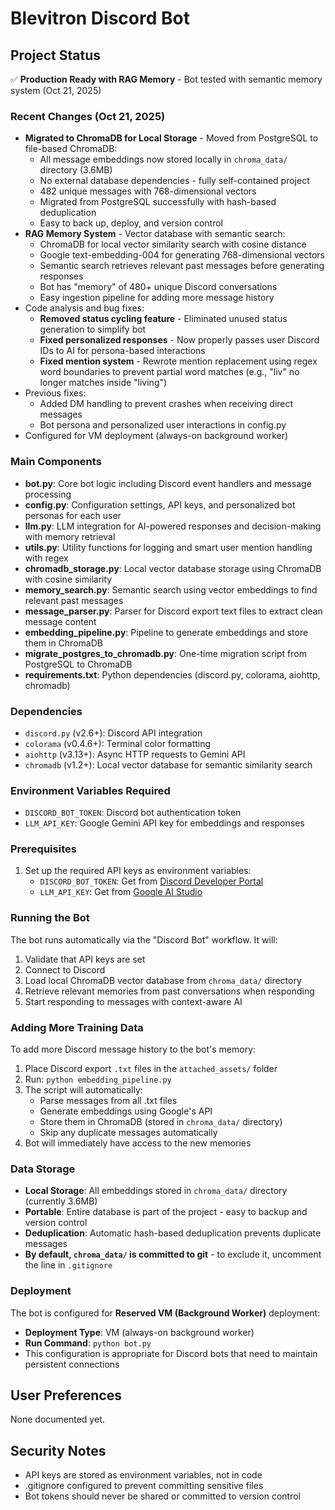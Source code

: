 # Blevitron Discord Bot

## Project Status
✅ **Production Ready with RAG Memory** - Bot tested with semantic memory system (Oct 21, 2025)

### Recent Changes (Oct 21, 2025)
- **Migrated to ChromaDB for Local Storage** - Moved from PostgreSQL to file-based ChromaDB:
  - All message embeddings now stored locally in `chroma_data/` directory (3.6MB)
  - No external database dependencies - fully self-contained project
  - 482 unique messages with 768-dimensional vectors
  - Migrated from PostgreSQL successfully with hash-based deduplication
  - Easy to back up, deploy, and version control
- **RAG Memory System** - Vector database with semantic search:
  - ChromaDB for local vector similarity search with cosine distance
  - Google text-embedding-004 for generating 768-dimensional vectors
  - Semantic search retrieves relevant past messages before generating responses
  - Bot has "memory" of 480+ unique Discord conversations
  - Easy ingestion pipeline for adding more message history
- Code analysis and bug fixes:
  - **Removed status cycling feature** - Eliminated unused status generation to simplify bot
  - **Fixed personalized responses** - Now properly passes user Discord IDs to AI for persona-based interactions
  - **Fixed mention system** - Rewrote mention replacement using regex word boundaries to prevent partial word matches (e.g., "liv" no longer matches inside "living")
- Previous fixes:
  - Added DM handling to prevent crashes when receiving direct messages
  - Bot persona and personalized user interactions in config.py
- Configured for VM deployment (always-on background worker)

### Main Components
- **bot.py**: Core bot logic including Discord event handlers and message processing
- **config.py**: Configuration settings, API keys, and personalized bot personas for each user
- **llm.py**: LLM integration for AI-powered responses and decision-making with memory retrieval
- **utils.py**: Utility functions for logging and smart user mention handling with regex
- **chromadb_storage.py**: Local vector database storage using ChromaDB with cosine similarity
- **memory_search.py**: Semantic search using vector embeddings to find relevant past messages
- **message_parser.py**: Parser for Discord export text files to extract clean message content
- **embedding_pipeline.py**: Pipeline to generate embeddings and store them in ChromaDB
- **migrate_postgres_to_chromadb.py**: One-time migration script from PostgreSQL to ChromaDB
- **requirements.txt**: Python dependencies (discord.py, colorama, aiohttp, chromadb)

### Dependencies
- `discord.py` (v2.6+): Discord API integration
- `colorama` (v0.4.6+): Terminal color formatting
- `aiohttp` (v3.13+): Async HTTP requests to Gemini API
- `chromadb` (v1.2+): Local vector database for semantic similarity search

### Environment Variables Required
- `DISCORD_BOT_TOKEN`: Discord bot authentication token
- `LLM_API_KEY`: Google Gemini API key for embeddings and responses

### Prerequisites
1. Set up the required API keys as environment variables:
   - `DISCORD_BOT_TOKEN`: Get from [Discord Developer Portal](https://discord.com/developers/applications)
   - `LLM_API_KEY`: Get from [Google AI Studio](https://aistudio.google.com/app/apikey)

### Running the Bot
The bot runs automatically via the "Discord Bot" workflow. It will:
1. Validate that API keys are set
2. Connect to Discord
3. Load local ChromaDB vector database from `chroma_data/` directory
4. Retrieve relevant memories from past conversations when responding
5. Start responding to messages with context-aware AI

### Adding More Training Data
To add more Discord message history to the bot's memory:
1. Place Discord export `.txt` files in the `attached_assets/` folder
2. Run: `python embedding_pipeline.py`
3. The script will automatically:
   - Parse messages from all .txt files
   - Generate embeddings using Google's API
   - Store them in ChromaDB (stored in `chroma_data/` directory)
   - Skip any duplicate messages automatically
4. Bot will immediately have access to the new memories

### Data Storage
- **Local Storage**: All embeddings stored in `chroma_data/` directory (currently 3.6MB)
- **Portable**: Entire database is part of the project - easy to backup and version control
- **Deduplication**: Automatic hash-based deduplication prevents duplicate messages
- **By default, `chroma_data/` is committed to git** - to exclude it, uncomment the line in `.gitignore`

### Deployment
The bot is configured for **Reserved VM (Background Worker)** deployment:
- **Deployment Type**: VM (always-on background worker)
- **Run Command**: `python bot.py`
- This configuration is appropriate for Discord bots that need to maintain persistent connections

## User Preferences
None documented yet.

## Security Notes
- API keys are stored as environment variables, not in code
- .gitignore configured to prevent committing sensitive files
- Bot tokens should never be shared or committed to version control
